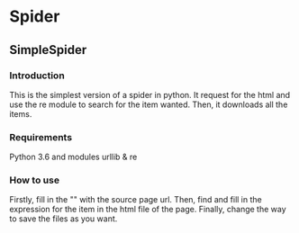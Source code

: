 # Spider

## SimpleSpider
### Introduction
This is the simplest version of a spider in python. It request for the html and use the re module to search for the item wanted. Then, it downloads all the items. 

### Requirements
Python 3.6 and modules urllib & re

### How to use
Firstly, fill in the "" with the source page url. 
Then, find and fill in the expression for the item in the html file of the page. 
Finally, change the way to save the files as you want. 
